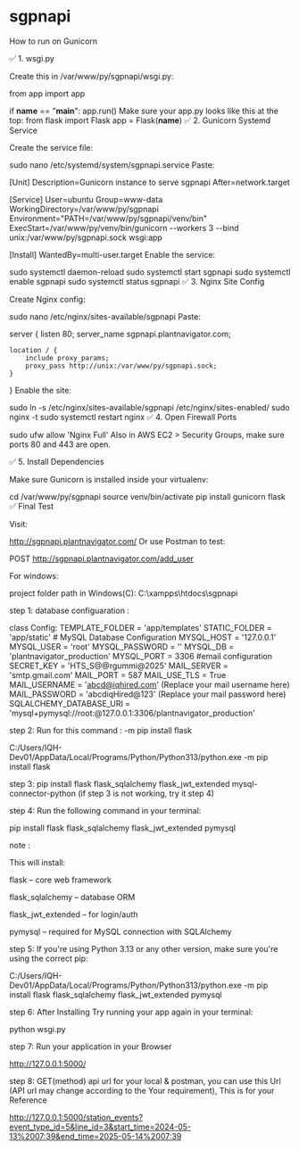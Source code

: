 # sgpnapi

How to run on Gunicorn

✅ 1. wsgi.py

Create this in /var/www/py/sgpnapi/wsgi.py:

from app import app

if __name__ == "__main__":
    app.run()
Make sure your app.py looks like this at the top:
from flask import Flask
app = Flask(__name__)
✅ 2. Gunicorn Systemd Service

Create the service file:

sudo nano /etc/systemd/system/sgpnapi.service
Paste:

[Unit]
Description=Gunicorn instance to serve sgpnapi
After=network.target

[Service]
User=ubuntu
Group=www-data
WorkingDirectory=/var/www/py/sgpnapi
Environment="PATH=/var/www/py/sgpnapi/venv/bin"
ExecStart=/var/www/py/venv/bin/gunicorn --workers 3 --bind unix:/var/www/py/sgpnapi.sock wsgi:app

[Install]
WantedBy=multi-user.target
Enable the service:

sudo systemctl daemon-reload
sudo systemctl start sgpnapi
sudo systemctl enable sgpnapi
sudo systemctl status sgpnapi
✅ 3. Nginx Site Config

Create Nginx config:

sudo nano /etc/nginx/sites-available/sgpnapi
Paste:

server {
    listen 80;
    server_name sgpnapi.plantnavigator.com;

    location / {
        include proxy_params;
        proxy_pass http://unix:/var/www/py/sgpnapi.sock;
    }
}
Enable the site:

sudo ln -s /etc/nginx/sites-available/sgpnapi /etc/nginx/sites-enabled/
sudo nginx -t
sudo systemctl restart nginx
✅ 4. Open Firewall Ports

sudo ufw allow 'Nginx Full'
Also in AWS EC2 > Security Groups, make sure ports 80 and 443 are open.

✅ 5. Install Dependencies

Make sure Gunicorn is installed inside your virtualenv:

cd /var/www/py/sgpnapi
source venv/bin/activate
pip install gunicorn flask
✅ Final Test

Visit:

http://sgpnapi.plantnavigator.com/
Or use Postman to test:

POST http://sgpnapi.plantnavigator.com/add_user






 For windows:

 project folder path in Windows(C):   C:\xampps\htdocs\sgpnapi
 
 step 1: database configuaration :
 
 class Config:
    TEMPLATE_FOLDER = 'app/templates'
    STATIC_FOLDER = 'app/static'
	# MySQL Database Configuration
    MYSQL_HOST = '127.0.0.1'
    MYSQL_USER = 'root'
    MYSQL_PASSWORD = ''
    MYSQL_DB = 'plantnavigator_production'
    MYSQL_PORT = 3306
    #email configuration
    SECRET_KEY = 'HTS_S@@rgummi@2025'
    MAIL_SERVER = 'smtp.gmail.com'
    MAIL_PORT = 587
    MAIL_USE_TLS = True
    MAIL_USERNAME = 'abcd@iqhired.com'    (Replace your mail username here)
    MAIL_PASSWORD = 'abcdiqHired@123'       (Replace your mail password here)
    SQLALCHEMY_DATABASE_URI = 'mysql+pymysql://root:@127.0.0.1:3306/plantnavigator_production'
 
 step 2: Run for this command :   -m pip install flask
 
 C:/Users/IQH-Dev01/AppData/Local/Programs/Python/Python313/python.exe -m pip install flask
 
 
step 3:  pip install flask flask_sqlalchemy flask_jwt_extended mysql-connector-python   (if step 3 is not working, try it step 4)

step 4: Run the following command in your terminal:

pip install flask flask_sqlalchemy flask_jwt_extended pymysql


note : 

This will install:

flask – core web framework

flask_sqlalchemy – database ORM

flask_jwt_extended – for login/auth

pymysql – required for MySQL connection with SQLAlchemy



step 5: If you're using Python 3.13 or any other version, make sure you're using the correct pip:

C:/Users/IQH-Dev01/AppData/Local/Programs/Python/Python313/python.exe -m pip install flask flask_sqlalchemy flask_jwt_extended pymysql


step 6: After Installing
Try running your app again in your terminal:

python wsgi.py


step 7: Run your application in your Browser

http://127.0.0.1:5000/

step 8: GET(method) api url for your local & postman, you can use this Url (API url may change according to the Your requirement), This is for your Reference

http://127.0.0.1:5000/station_events?event_type_id=5&line_id=3&start_time=2024-05-13%2007:39&end_time=2025-05-14%2007:39








